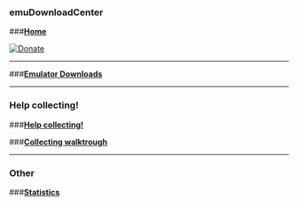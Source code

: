 ### emuDownloadCenter
###[**Home**](https://github.com/PhoenixInteractiveNL/edc-masterhook/wiki)

[![Donate](https://raw.githubusercontent.com/wiki/PhoenixInteractiveNL/emuControlCenter/images/img_misc_donate_paypal.png)](http://paypal.me/phoenixinteractive)
***
###[**Emulator Downloads**](https://github.com/PhoenixInteractiveNL/edc-masterhook/wiki/download-emulators)
***
### Help collecting!
###[**Help collecting!**](https://github.com/PhoenixInteractiveNL/edc-masterhook/wiki/Help-collecting)

###[**Collecting walktrough**](https://github.com/PhoenixInteractiveNL/edc-masterhook/wiki/Collecting-walktrough)
***
### Other
###[**Statistics**](https://github.com/PhoenixInteractiveNL/edc-masterhook/wiki/edc-statistics)